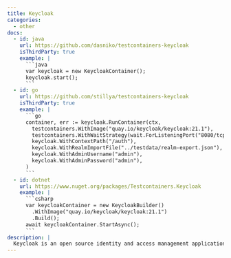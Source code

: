 ```yaml
---
title: Keycloak
categories:
  - other
docs:
  - id: java
    url: https://github.com/dasniko/testcontainers-keycloak
    isThirdParty: true
    example: |
      ```java
      var keycloak = new KeycloakContainer();
      keycloak.start();
      ```
  - id: go
    url: https://github.com/stillya/testcontainers-keycloak
    isThirdParty: true
    example: |
      ```go
      container, err := keycloak.RunContainer(ctx,
        testcontainers.WithImage("quay.io/keycloak/keycloak:21.1"),
        testcontainers.WithWaitStrategy(wait.ForListeningPort("8080/tcp")),
        keycloak.WithContextPath("/auth"),
        keycloak.WithRealmImportFile("../testdata/realm-export.json"),
        keycloak.WithAdminUsername("admin"),
        keycloak.WithAdminPassword("admin"),
      )
      ```
  - id: dotnet
    url: https://www.nuget.org/packages/Testcontainers.Keycloak
    example: |
      ```csharp
      var keycloakContainer = new KeycloakBuilder()
        .WithImage("quay.io/keycloak/keycloak:21.1")
        .Build();
      await keycloakContainer.StartAsync();
      ```
description: |
  Keycloak is an open source identity and access management application that provides user federation, strong authentication, user management, fine-grained authorization, and more.
---
```

